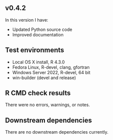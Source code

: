 ## v0.4.2

In this version I have:

* Updated Python source code
* Improved documentation

## Test environments
* Local OS X install, R 4.3.0
* Fedora Linux, R-devel, clang, gfortran
* Windows Server 2022, R-devel, 64 bit
* win-builder (devel and release)

## R CMD check results

There were no errors, warnings, or notes.

## Downstream dependencies
There are no downstream dependencies currently.
